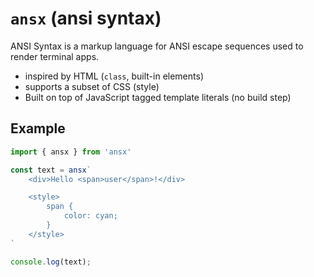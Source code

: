 # `ansx` (ansi syntax)

ANSI Syntax is a markup language for ANSI escape sequences used to render terminal apps.

- inspired by HTML (`class`, built-in elements)
- supports a subset of CSS (style)
- Built on top of JavaScript tagged template literals (no build step)

## Example

```js
import { ansx } from 'ansx'

const text = ansx`
    <div>Hello <span>user</span>!</div>

    <style>
        span {
            color: cyan;
        }
    </style>
`

console.log(text);
```
